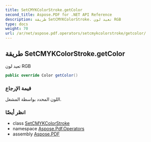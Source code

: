 ```yaml
---
title: SetCMYKColorStroke.getColor
second_title: Aspose.PDF for .NET API Reference
description: طريقة SetCMYKColorStroke. تعيد لون RGB
type: docs
weight: 70
url: /ar/net/aspose.pdf.operators/setcmykcolorstroke/getcolor/
---
```

## طريقة SetCMYKColorStroke.getColor

تعيد لون RGB

```csharp
public override Color getColor()
```

### قيمة الإرجاع

اللون المحدد بواسطة المشغل.

### انظر أيضًا

* class [SetCMYKColorStroke](../)
* namespace [Aspose.Pdf.Operators](../../../aspose.pdf.operators/)
* assembly [Aspose.PDF](../../../)